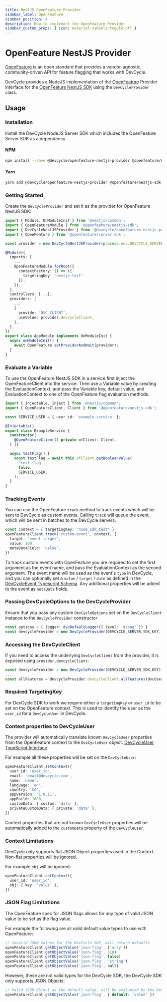 ```yaml
---
title: NestJS OpenFeature Provider
sidebar_label: OpenFeature
sidebar_position: 4
description: How to implement the OpenFeature Provider
sidebar_custom_props: { icon: material-symbols:toggle-off }
---
```


# OpenFeature NestJS Provider

[OpenFeature](https://openfeature.dev/) is an open standard that provides a vendor-agnostic, community-driven API for feature flagging that works with DevCycle.

DevCycle provides a NodeJS implementation of the [OpenFeature](https://openfeature.dev/) Provider interface for the [OpenFeature NestJS SDK](https://openfeature.dev/docs/reference/technologies/server/javascript/nestjs/) using the `DevCycleProvider` class.

## Usage

### Installation

Install the DevCycle NodeJS Server SDK which includes the OpenFeature Server SDK as a dependency

#### NPM

[//]: # (wizard-install-start)

```bash
npm install --save @devcycle/openfeature-nestjs-provider @openfeature/nestjs-sdk
```

[//]: # (wizard-install-end)

#### Yarn

```bash
yarn add @devcycle/openfeature-nestjs-provider @openfeature/nestjs-sdk
```

### Getting Started

[//]: # (wizard-initialize-start)

Create the `DevCycleProvider` and set it as the provider for OpenFeature NestJS SDK:

```typescript
import { Module, OnModuleInit } from '@nestjs/common';
import { OpenFeatureModule } from '@openfeature/nestjs-sdk';
import { DevCycleNestJSProvider } from '@devcycle/openfeature-nestjs-provider';
import { OpenFeature } from '@openfeature/server-sdk';

const provider = new DevCycleNestJSProvider(process.env.DEVCYCLE_SERVER_SDK_KEY);

@Module({
  imports: [
    ...
    OpenFeatureModule.forRoot({
      contextFactory: () => ({
        targetingKey: 'nestjs-test'
      }),
    }),
  ],
  controllers: [...],
  providers: [
    ...
    {
      provide: 'DVC_CLIENT',
      useValue: provider.devcycleClient,
    },
  ],
})
export class AppModule implements OnModuleInit {
  async onModuleInit() {
    await OpenFeature.setProviderAndWait(provider);
  }
}
```

[//]: # (wizard-initialize-end)

### Evaluate a Variable

[//]: # (wizard-evaluate-start)

To use the OpenFeature NestJS SDK in a service first inject the OpenFeatureClient into the service.
Then use a Variable value by creating the EvaluationContext, and pass the Variable key, default value, and EvaluationContext to one of the OpenFeature flag evaluation methods.

```typescript
import { Injectable, Inject } from '@nestjs/common';
import { OpenFeatureClient, Client } from '@openfeature/nestjs-sdk';

const SERVICE_USER = { user_id: 'example-service' };

@Injectable()
export class ExampleService {
  constructor(
    @OpenFeatureClient() private ofClient: Client,
  ) {}

  async testFlag() {
    const testFlag = await this.ofClient.getBooleanValue(
      'test-flag',
      false,
      SERVICE_USER,
    );
  }
}
```

[//]: # (wizard-evaluate-end)

### Tracking Events

You can use the OpenFeature `track` method to track events which will be sent to DevCycle as custom events. Calling `track` will queue the event, which will be sent in batches to the DevCycle servers.

```typescript
const context = { targetingKey: 'node_sdk_test' }
openFeatureClient.track('custom-event', context, {
  target: 'event-target',
  value: 100,
  metaDataField: 'value',
})
```

To track custom events with OpenFeature you are required to set the first argument as the event name, and pass the EvaluationContext as the second argument. The event name will be used as the event's `type` in DevCycle, and you can optionally set a `value` / `target` / `date` as defined in the [DevCycleEvent Typescript Schema](https://github.com/search?q=repo%3ADevCycleHQ%2Fjs-sdks+export+interface+DevCycleEvent+language%3ATypeScript+path%3A*types.ts&type=code). Any additional properties will be added to the event as `metaData` fields.

### Passing DevCycleOptions to the DevCycleProvider

Ensure that you pass any custom `DevCycleOptions` set on the `DevCycleClient` instance to the `DevCycleProvider` constructor

```typescript
const options = { logger: dvcDefaultLogger({ level: 'debug' }) }
const devcycleProvider = new DevCycleProvider(DEVCYCLE_SERVER_SDK_KEY, options)
```

### Accessing the DevCycleClient

If you need to access the underlying `DevCycleClient` from the provider, it is exposed using `provider.devcycleClient`:

```typescript
const devcycleProvider = new DevCycleProvider(DEVCYCLE_SERVER_SDK_KEY)
...
const allFeatures = devcycleProvider.devcycleClient.allFeatures(dvcUser)
```

### Required TargetingKey

For DevCycle SDK to work we require either a `targetingKey` or `user_id` to be set on the OpenFeature context.
This is used to identify the user as the `user_id` for a `DevCycleUser` in DevCycle.

### Context properties to DevCycleUser

The provider will automatically translate known `DevCycleUser` properties from the OpenFeature context to the `DevCycleUser` object.
[DevCycleUser TypeScript Interface](https://github.com/DevCycleHQ/js-sdks/blob/main/sdk/nodejs/src/models/user.ts#L16)

For example all these properties will be set on the `DevCycleUser`:

```typescript
openFeatureClient.setContext({
  user_id: 'user_id',
  email: 'email@devcycle.com',
  name: 'name',
  language: 'en',
  country: 'CA',
  appVersion: '1.0.11',
  appBuild: 1000,
  customData: { custom: 'data' },
  privateCustomData: { private: 'data' },
})
```

Context properties that are not known `DevCycleUser` properties will be automatically
added to the `customData` property of the `DevCycleUser`.

### Context Limitations

DevCycle only supports flat JSON Object properties used in the Context. Non-flat properties will be ignored.

For example `obj` will be ignored:

```typescript
openFeatureClient.setContext({
  user_id: 'user_id',
  obj: { key: 'value' },
})
```

### JSON Flag Limitations

The OpenFeature spec for JSON flags allows for any type of valid JSON value to be set as the flag value.

For example the following are all valid default value types to use with OpenFeature:

```typescript
// Invalid JSON values for the DevCycle SDK, will return defaults
openFeatureClient.getObjectValue('json-flag', ['arry'])
openFeatureClient.getObjectValue('json-flag', 610)
openFeatureClient.getObjectValue('json-flag', false)
openFeatureClient.getObjectValue('json-flag', 'string')
openFeatureClient.getObjectValue('json-flag', null)
```

However, these are not valid types for the DevCycle SDK, the DevCycle SDK only supports JSON Objects:

```typescript
// Valid JSON Object as the default value, will be evaluated by the DevCycle SDK
openFeatureClient.getObjectValue('json-flag', { default: 'value' })
```
